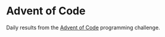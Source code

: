 # Advent of Code

Daily results from the [Advent of Code](https://adventofcode.com/) programming challenge.
